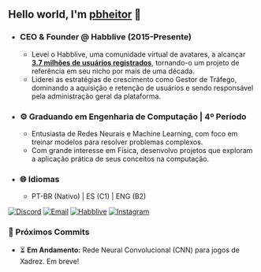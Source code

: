 ## Hello world, I'm <a href="https://github.com/pbheitor/">pbheitor</a> 👋

- ### CEO & Founder @ Habblive (2015-Presente)
    - Levei o Habblive, uma comunidade virtual de avatares, a alcançar **<a href="https://prnt.sc/sdFEZ71MlxHL" target="_blank">3.7 milhões de usuários registrados**</a>, tornando-o um projeto de referência em seu nicho por mais de uma década.
    - Liderei as estratégias de crescimento como Gestor de Tráfego, dominando a aquisição e retenção de usuários e sendo responsável pela administração geral da plataforma.
- ### ⚙️ Graduando em Engenharia de Computação | 4º Período
    - Entusiasta de Redes Neurais e Machine Learning, com foco em treinar modelos para resolver problemas complexos.
    - Com grande interesse em Física, desenvolvo projetos que exploram a aplicação prática de seus conceitos na computação.
- ### 🌐 Idiomas
    - PT-BR (Nativo) | ES (C1) | ENG (B2)

[![Discord](https://img.shields.io/badge/Discord-7289DA?style=for-the-badge&logo=discord&logoColor=white)](https://discord.com/users/pbheitor)
[![Email](https://img.shields.io/badge/Email-D14836?style=for-the-badge&logo=gmail&logoColor=white)](mailto:heitorbarcellos07@gmail.com)
[![Habblive](https://img.shields.io/badge/Habblive-007BFF?style=for-the-badge&logo=H&logoColor=white)](https://habblive.in/)
[![Instagram](https://img.shields.io/badge/Instagram-E4405F?style=for-the-badge&logo=instagram&logoColor=white)](https://www.instagram.com/pbheitor/)

### 🚀 Próximos Commits

- ⏳ **Em Andamento:** Rede Neural Convolucional (CNN) para jogos de Xadrez. Em breve!
